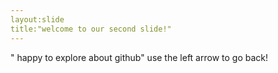 ```yaml
---
layout:slide
title:"welcome to our second slide!"
---
```

" happy to explore about github"
use the left arrow to go back!
